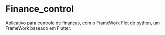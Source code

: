 # Finance_control
 Aplicativo para controle de finanças, com o FrameWork Flet do python, um FrameWork baseado em Flutter.
